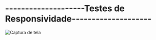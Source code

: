# --------------------Testes de Responsividade--------------------
 
 ![Captura de tela ](https://user-images.githubusercontent.com/112362301/208097210-a94f9333-528b-4e8d-805d-43db935de8e0.png)
